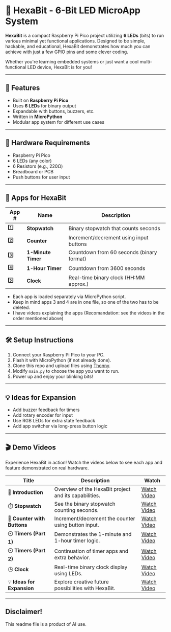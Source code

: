 # 🔷 HexaBit - 6-Bit LED MicroApp System

**HexaBit** is a compact Raspberry Pi Pico project utilizing **6 LEDs** (bits) to run various minimal yet functional applications. Designed to be simple, hackable, and educational, HexaBit demonstrates how much you can achieve with just a few GPIO pins and some clever coding. 

Whether you're learning embedded systems or just want a cool multi-functional LED device, HexaBit is for you!

---

## 🚀 Features

- Built on **Raspberry Pi Pico**
- Uses **6 LEDs** for binary output
- Expandable with buttons, buzzers, etc.
- Written in **MicroPython**
- Modular app system for different use cases

---

## 🔧 Hardware Requirements

- Raspberry Pi Pico
- 6 LEDs (any color)
- 6 Resistors (e.g., 220Ω)
- Breadboard or PCB
- Push buttons for user input

---

## 🧠 Apps for HexaBit

| App # | Name                  | Description                                 |
|-------|-----------------------|---------------------------------------------|
| 1️⃣   | **Stopwatch**          | Binary stopwatch that counts seconds        |
| 2️⃣   | **Counter**            | Increment/decrement using input buttons     |
| 3️⃣   | **1-Minute Timer**     | Countdown from 60 seconds (binary format)   |
| 4️⃣   | **1-Hour Timer**       | Countdown from 3600 seconds                 |
| 5️⃣   | **Clock**              | Real-time binary clock (HH:MM approx.)   |

- Each app is loaded separately via MicroPython script. 
- Keep in mind apps 3 and 4 are in one file, so one of the two has to be deleted.
- I have videos explaining the apps (Recomandation: see the videos in the order mentioned above)
---

## 🛠️ Setup Instructions

1. Connect your Raspberry Pi Pico to your PC.
2. Flash it with MicroPython (if not already done).
3. Clone this repo and upload files using [Thonny](https://thonny.org/).
4. Modify `main.py` to choose the app you want to run.
5. Power up and enjoy your blinking bits!

---

## 💡 Ideas for Expansion

- Add buzzer feedback for timers
- Add rotary encoder for input
- Use RGB LEDs for extra state feedback
- Add app switcher via long-press button logic

---

## 🎬 Demo Videos

Experience HexaBit in action! Watch the videos below to see each app and feature demonstrated on real hardware.

| Title | Description | Watch |
|-------|-------------|-------|
| 🧭 **Introduction** | Overview of the HexaBit project and its capabilities. | [Watch Video](https://hc-cdn.hel1.your-objectstorage.com/s/v3/a8d303478983ad42c770b58a8853164f75be95bb_introduction.mp4) |
| ⏱️ **Stopwatch** | See the binary stopwatch counting seconds. | [Watch Video](https://hc-cdn.hel1.your-objectstorage.com/s/v3/90e5a23981201ba161b6cd162c83b12a36da6e44_stopwatch.mp4) |
| 🔢 **Counter with Buttons** | Increment/decrement the counter using button input. | [Watch Video](https://hc-cdn.hel1.your-objectstorage.com/s/v3/66531f7de94bc00e98d94bc6f1dca76859121da3_counter.mp4) |
| ⏲️ **Timers (Part 1)** | Demonstrates the 1-minute and 1-hour timer logic. | [Watch Video](https://hc-cdn.hel1.your-objectstorage.com/s/v3/43e7cd0f3bc0b1ed154fc84b6dc3d3625192933d_timers_part1.mp4) |
| ⏲️ **Timers (Part 2)** | Continuation of timer apps and extra behavior. | [Watch Video](https://hc-cdn.hel1.your-objectstorage.com/s/v3/b4bd8ca74b0d6686c3fbc84d6f72c52944103967_timer_part2.mp4) |
| 🕒 **Clock** | Real-time binary clock display using LEDs. | [Watch Video](https://hc-cdn.hel1.your-objectstorage.com/s/v3/266be22194b9b4084d841a01661ef5349219d142_clock.mp4) |
| 💡 **Ideas for Expansion** | Explore creative future possibilities with HexaBit. | [Watch Video](https://hc-cdn.hel1.your-objectstorage.com/s/v3/31a12bb31827b07beabea2949b3585878a92547f_ideas_for_expansion.mp4) |

---

## Disclaimer!

This readme file is a product of AI use.
